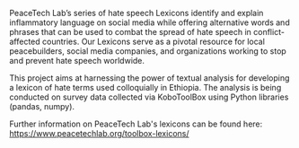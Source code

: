 PeaceTech Lab’s series of hate speech Lexicons identify and explain inflammatory language on social media while offering alternative words and phrases that can be used to combat the spread of hate speech in conflict-affected countries. Our Lexicons serve as a pivotal resource for local peacebuilders, social media companies, and organizations working to stop and prevent hate speech worldwide.

This project aims at harnessing the power of textual analysis for developing a lexicon of hate terms used colloquially in Ethiopia. The analysis is being conducted on survey data collected via KoboToolBox using Python libraries (pandas, numpy).

Further information on PeaceTech Lab's lexicons can be found here: 
https://www.peacetechlab.org/toolbox-lexicons/
